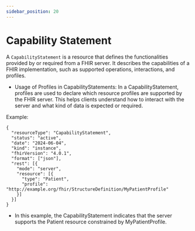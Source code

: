 ```yaml
---
sidebar_position: 20
---
```


# Capability Statement

A `CapabilityStatement` is a resource that defines the functionalities provided by or required from a FHIR server. It describes the capabilities of a FHIR implementation, such as supported operations, interactions, and profiles.

- Usage of Profiles in CapabilityStatements: In a CapabilityStatement, profiles are used to declare which resource profiles are supported by the FHIR server. This helps clients understand how to interact with the server and what kind of data is expected or required.

Example:

```
{
  "resourceType": "CapabilityStatement",
  "status": "active",
  "date": "2024-06-04",
  "kind": "instance",
  "fhirVersion": "4.0.1",
  "format": ["json"],
  "rest": [{
    "mode": "server",
    "resource": [{
      "type": "Patient",
      "profile": "http://example.org/fhir/StructureDefinition/MyPatientProfile"
    }]
  }]
}
```

- In this example, the CapabilityStatement indicates that the server supports the Patient resource constrained by MyPatientProfile.
